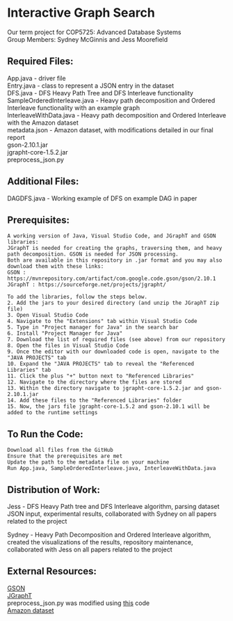 # Interactive Graph Search
Our term project for COP5725: Advanced Database Systems  
Group Members: Sydney McGinnis and Jess Moorefield  

Required Files: 
---------------------  
App.java - driver file   
Entry.java - class to represent a JSON entry in the dataset    
DFS.java - DFS Heavy Path Tree and DFS Interleave functionality        
SampleOrderedInterleave.java - Heavy path decomposition and Ordered Interleave functionality with an example graph    
InterleaveWithData.java - Heavy path decomposition and Ordered Interleave with the Amazon dataset  
metadata.json - Amazon dataset, with modifications detailed in our final report    
gson-2.10.1.jar  
jgrapht-core-1.5.2.jar  
preprocess_json.py  


Additional Files: 
---------------------  
DAGDFS.java - Working example of DFS on example DAG in paper  

Prerequisites: 
---------------------  
```
A working version of Java, Visual Studio Code, and JGraphT and GSON libraries:  
JGraphT is needed for creating the graphs, traversing them, and heavy path decomposition. GSON is needed for JSON processing.
Both are available in this repository in .jar format and you may also download them with these links:
GSON : https://mvnrepository.com/artifact/com.google.code.gson/gson/2.10.1
JGraphT : https://sourceforge.net/projects/jgrapht/

To add the libraries, follow the steps below.  
2. Add the jars to your desired directory (and unzip the JGraphT zip file) 
3. Open Visual Studio Code
4. Navigate to the "Extensions" tab within Visual Studio Code
5. Type in "Project manager for Java" in the search bar
6. Install "Project Manager for Java"
7. Download the list of required files (see above) from our repository
8. Open the files in Visual Studio Code
9. Once the editor with our downloaded code is open, navigate to the "JAVA PROJECTS" tab
10. Expand the "JAVA PROJECTS" tab to reveal the "Referenced Libraries" tab
11. Click the plus "+" button next to "Referenced Libraries"
12. Navigate to the directory where the files are stored
13. Within the directory navigate to jgrapht-core-1.5.2.jar and gson-2.10.1.jar
14. Add these files to the "Referenced Libraries" folder
15. Now, the jars file jgrapht-core-1.5.2 and gson-2.10.1 will be added to the runtime settings
```

To Run the Code:
-------------------
```
Download all files from the GitHub
Ensure that the prerequisites are met
Update the path to the metadata file on your machine
Run App.java, SampleOrderedInterleave.java, InterleaveWithData.java

```

Distribution of Work:
---------------------    
Jess - DFS Heavy Path tree and DFS Interleave algorithm, parsing dataset JSON input, experimental results, collaborated with Sydney on all papers related to the project

Sydney - Heavy Path Decomposition and Ordered Interleave algorithm, created the visualizations of the results, repository maintenance, collaborated with Jess on all papers related to the project  

External Resources:
---------------------
[GSON](https://mvnrepository.com/artifact/com.google.code.gson/gson/2.10.1)  
[JGraphT](https://github.com/jgrapht/jgrapht/wiki/Users%3A-How-to-use-JGraphT-as-a-dependency-in-your-projects)  
preprocess_json.py was modified using [this](https://colab.research.google.com/drive/1Zv6MARGQcrBbLHyjPVVMZVnRWsRnVMpV) code  
[Amazon dataset](https://cseweb.ucsd.edu/~jmcauley/datasets/amazon/links.html)  


